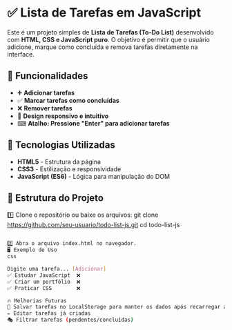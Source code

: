 # ✅ Lista de Tarefas em JavaScript

Este é um projeto simples de **Lista de Tarefas (To-Do List)** desenvolvido com **HTML, CSS e JavaScript puro**. O objetivo é permitir que o usuário adicione, marque como concluída e remova tarefas diretamente na interface.

## 📌 Funcionalidades

- ➕ **Adicionar tarefas**
- ✅ **Marcar tarefas como concluídas**
- ❌ **Remover tarefas**
- 🎨 **Design responsivo e intuitivo**
- ⌨ **Atalho: Pressione "Enter" para adicionar tarefas**

## 🚀 Tecnologias Utilizadas

- **HTML5** - Estrutura da página
- **CSS3** - Estilização e responsividade
- **JavaScript (ES6)** - Lógica para manipulação do DOM

## 📂 Estrutura do Projeto

1️⃣ Clone o repositório ou baixe os arquivos:
git clone https://github.com/seu-usuario/todo-list-js.git
cd todo-list-js
```bash

2️⃣ Abra o arquivo index.html no navegador.
🖥 Exemplo de Uso
css

Digite uma tarefa... [Adicionar]
✅ Estudar JavaScript  ❌
✅ Criar um portfólio  ❌
✅ Praticar CSS        ❌

🔥 Melhorias Futuras
📝 Salvar tarefas no LocalStorage para manter os dados após recarregar a página
✏ Editar tarefas já criadas
🎭 Filtrar tarefas (pendentes/concluídas)
